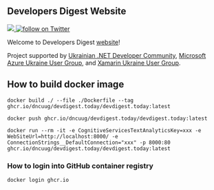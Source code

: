 ## Developers Digest Website

<a href="https://github.com/dncuug/devdigest.today/graphs/contributors" alt="Contributors">
  <img src="https://img.shields.io/github/contributors/dncuug/devdigest.today" />
</a>
<a href="https://twitter.com/intent/follow?screen_name=devdigest_today">
  <img src="https://img.shields.io/twitter/follow/devdigest_today?style=social&logo=twitter" alt="follow on Twitter">
</a>

Welcome to Developers Digest <a href="https://devdigest.today">website</a>!

Project supported by 
<a href="https://www.facebook.com/dncuug/">Ukrainian .NET Developer Community</a>,  <a href="https://www.facebook.com/groups/azure.ua/">Microsoft Azure Ukraine User Group</a>, and <a href="https://www.facebook.com/groups/xamarin.ua">Xamarin Ukraine User Group</a>.


## How to build docker image

```
docker build ./ --file ./Dockerfile --tag ghcr.io/dncuug/devdigest.today/devdigest.today:latest

docker push ghcr.io/dncuug/devdigest.today/devdigest.today:latest

docker run --rm -it -e CognitiveServicesTextAnalyticsKey=xxx -e WebSiteUrl=http://localhost:8000/ -e ConnectionStrings__DefaultConnection="xxx" -p 8000:80 ghcr.io/dncuug/devdigest.today/devdigest.today:latest 
```

### How to login into GitHub container registry
```
docker login ghcr.io
```